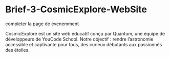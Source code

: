 # Brief-3-CosmicExplore-WebSite

completer la page de evenemment

CosmicExplore est un site web éducatif conçu par Quantum, une équipe de développeurs de YouCode School. Notre objectif : rendre l’astronomie accessible et captivante pour tous, des curieux débutants aux passionnés des étoiles.
